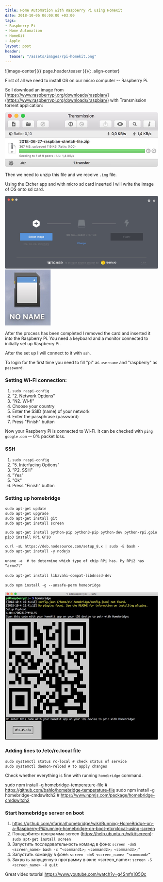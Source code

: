 ```yaml
---
title: Home Automation with Raspberry Pi using HomeKit
date: 2018-10-06 06:00:00 +03:00
tags:
- Raspberry Pi
- Home Automation
- HomeKit
- Apple
layout: post
header:
  teaser: "/assets/images/rpi-homekit.png"
---
```


![image-center]({{ page.header.teaser }}){: .align-center}

First of all we need to install OS on our micro computer -- Raspberry Pi.

So I download an image from [https://www.raspberrypi.org/downloads/raspbian/](https://www.raspberrypi.org/downloads/raspbian/) with Transmission torrent application:

![alt](/assets/images/torrent.jpg)

Then we need to unzip this file and we receive `.img` file.

Using the Etcher app and with micro sd card inserted I will write the image of OS onto sd card.

![alt](/assets/images/etcher.jpg)
![alt](/assets/images/sdcard.jpg)

After the process has been completed I removed the card and inserted it into the Raspberry Pi. You need a keyboard and a monitor connected to initially set up Raspberry Pi.

After the set up I will connect to it with `ssh`.

To login for the first time you need to fill "pi" as `username` and "raspberry" as `password`.

### Setting Wi-Fi connection:

1. `sudo raspi-config`
2. "2. Network Options"
3. "N2. Wi-fi"
4. Choose your country
5. Enter the SSID (name) of your network
6. Enter the passphrase (password)
7. Press "Finish" button

Now your Raspberry Pi is connected to Wi-Fi. It can be checked with `ping google.com` -- 0% packet loss.


### SSH

1. `sudo raspi-config`
2. "5. Interfacing Options"
3. "P2. SSH"
4. "Yes"
5. "Ok"
6. Press "Finish" button

### Setting up homebridge

```
sudo apt-get update
sudo apt-get upgrade
sudo apt-get install git
sudo apt-get install screen
```

```
sudo apt-get install python-pip python3-pip python-dev python-rpi.gpio
pip3 install RPi.GPIO
```

```
curl -sL https://deb.nodesource.com/setup_8.x | sudo -E bash -
sudo apt-get install -y nodejs

uname -a  # to determine which type of chip RPi has. My RPi2 has “armv7l”

sudo apt-get install libavahi-compat-libdnssd-dev

sudo npm install -g --unsafe-perm homebridge
```

![alt](/assets/images/homebridge.jpg)

### Adding lines to /etc/rc.local file
```
sudo systemctl status rc-local # check status of service
sudo systemctl daemon-reload # to apply changes
```

Check whether everything is fine with running `homebridge` command.

sudo npm install -g homebridge-temperature-file # https://github.com/bahlo/homebridge-temperature-file
sudo npm install -g homebridge-cmdswitch2 # https://www.npmjs.com/package/homebridge-cmdswitch2

### Start homebridge server on boot

1. https://github.com/nfarina/homebridge/wiki/Running-HomeBridge-on-a-Raspberry-Pi#running-homebridge-on-boot-etcrclocal-using-screen
2. Понадобится программа screen (https://help.ubuntu.ru/wiki/screen): `sudo apt-get install screen`
3. Запустить последовательность команд в фоне: `screen -dmS <screen_name> bash -c “<command1>; <command2>; <command3>;”`
4. Запустить команду в фоне: `screen -dmS <screen_name> “<command>”`
5. Закрыть запущенную программу в окне <screen_name>: `screen -S <screen_name> -X quit`

Great video tutorial https://www.youtube.com/watch?v=g4Smfn1Q5Qc
